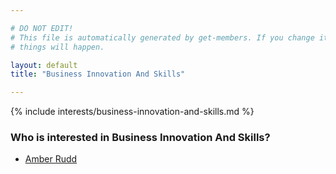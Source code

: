 ```yaml
---

# DO NOT EDIT!
# This file is automatically generated by get-members. If you change it, bad
# things will happen.

layout: default
title: "Business Innovation And Skills"

---
```


{% include interests/business-innovation-and-skills.md %}

### Who is interested in Business Innovation And Skills?


* [Amber Rudd](../members/amber-rudd.html)
